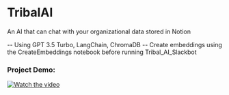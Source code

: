 # TribalAI
 An AI that can chat with your organizational data stored in Notion

 -- Using GPT 3.5 Turbo, LangChain, ChromaDB
 -- Create embeddings using the CreateEmbeddings notebook before running Tribal_AI_Slackbot


 ### Project Demo:


[![Watch the video](https://img.youtube.com/vi/eZ8NjFMM_Ns/maxresdefault.jpg)](https://youtu.be/eZ8NjFMM_Ns)
